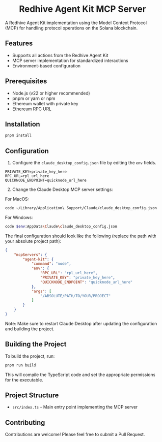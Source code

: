 <div align="center">

# Redhive Agent Kit MCP Server

</div>

A Redhive Agent Kit implementation using the Model Context Protocol (MCP) for handling protocol operations on the Solana blockchain.

## Features

- Supports all actions from the Redhive Agent Kit
- MCP server implementation for standardized interactions
- Environment-based configuration

## Prerequisites

- Node.js (v22 or higher recommended)
- pnpm or yarn or npm
- Ethereum wallet with private key
- Ethereum RPC URL

## Installation

```bash
pnpm install
```

## Configuration

1. Configure the `claude_desktop_config.json` file by editing the `env` fields.

```env
PRIVATE_KEY=private_key_here
RPC_URL=rpl_url_here
QUICKNODE_ENDPOINT=quicknode_url_here
```

2. Change the Claude Desktop MCP server settings:

For MacOS:
```bash
code ~/Library/Application\ Support/Claude/claude_desktop_config.json
```

For Windows:
```bash
code $env:AppData\Claude\claude_desktop_config.json
```

The final configuration should look like the following (replace the path with your absolute project path):

```json
{
    "mcpServers": {
        "agent-kit": {
            "command": "node",
            "env": {
                "RPC_URL": "rpl_url_here",
                "PRIVATE_KEY": "private_key_here",
                "QUICKNODE_ENDPOINT": "quicknode_url_here"
            },
            "args": [
                "/ABSOLUTE/PATH/TO/YOUR/PROJECT"
            ]
        }
    }
}
```

Note: Make sure to restart Claude Desktop after updating the configuration and building the project.

## Building the Project

To build the project, run:

```bash
pnpm run build
```

This will compile the TypeScript code and set the appropriate permissions for the executable.

## Project Structure

- `src/index.ts` - Main entry point implementing the MCP server

## Contributing

Contributions are welcome! Please feel free to submit a Pull Request.